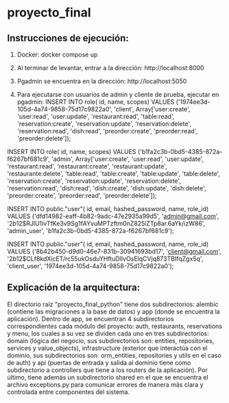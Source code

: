 # proyecto_final

## Instrucciones de ejecución:

1) Docker: docker compose up 

2) Al terminar de levantar, entrar a la dirección: http://localhost:8000

3) Pgadmin se encuentra en la dirección: http://localhost:5050

4) Para ejecutarse con usuarios de admin y cliente de prueba, ejecutar en pgadmin:
INSERT INTO role(
	id, name, scopes)
	VALUES ('1974ee3d-105d-4a74-9858-75d17c9822a0', 'client', Array['user:create', 'user:read', 'user:update', 'restaurant:read', 'table:read', 'reservation:create', 'reservation:update', 'reservation:delete', 'reservation:read', 'dish:read', 'preorder:create', 'preorder:read', 'preorder:delete']);


INSERT INTO role(
	id, name, scopes)
	VALUES ('b1fa2c3b-0bd5-4385-872a-f6267bf681c9', 'admin', Array['user:create', 'user:read', 'user:update', 'restaurant:read', 'restaurant:create', 'restaurant:update', 'restaurante:delete', 'table:read', 'table:create', 'table:update', 'table:delete', 'reservation:create', 'reservation:update', 'reservation:delete', 'reservation:read', 'dish:read', 'dish:create', 'dish:update', 'dish:delete', 'preorder:create', 'preorder:read', 'preorder:delete']);



INSERT INTO public."user"(
	id, email, hashed_password, name, role_id)
	VALUES ('dfd14982-eaff-4b82-9adc-47e2935a99d5', 'admin@gmail.com', '$2b$12$RJlU1ivTfKe3v9Sg1fAYvuMPTzftm0nZ825lZTp8ar.6aYk/izW86', 'admin_user', 'b1fa2c3b-0bd5-4385-872a-f6267bf681c9');




INSERT INTO public."user"(
	id, email, hashed_password, name, role_id)
	VALUES ('8b42b450-d9d0-46e7-831b-30941693bd17', 'client@gmail.com', '$2b$12$CLf8kdXicET/rc55ukOsduYHftuDlIvOsElqCVjq873TBIfqZgx5q', 'client_user', '1974ee3d-105d-4a74-9858-75d17c9822a0');

## Explicación de la arquitectura:

El directorio raíz "proyecto_final_python" tiene dos subdirectorios: alembic (contiene las migraciones a la base de datos) y app (donde se encuentra la aplicación). 
Dentro de app, se encuentran 4 subdirectorios correspondientes cada módulo del proyecto: auth, restaurants, reservations y menu, los cuales a su vez se dividen cada uno en tres subdirectorios: domain (lógica del negocio, sus subdirectorios son: entities, repositories, services y value_objects), infrastructure (exterior que interactúa con el dominio, sus subdirectorios son: orm_entities, repositories y utils en el caso de auth) y api (puertas de entrada y salida al dominio tiene como subdirectorio a controllers que tiene a los routers de la aplicación). Por último, tiene además un subdirectorio shared en el que se encuentra el archivo exceptions.py para comunicar errores de manera más clara y controlada entre componentes del sistema.